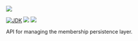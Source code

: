[![](https://github.com/wutsi/membership-access-server/actions/workflows/master.yml/badge.svg)](https://github.com/wutsi/membership-access-server/actions/workflows/master.yml)

[![JDK](https://img.shields.io/badge/jdk-11-brightgreen.svg)](https://jdk.java.net/11/)
[![](https://img.shields.io/badge/maven-3.6-brightgreen.svg)](https://maven.apache.org/download.cgi)
![](https://img.shields.io/badge/language-kotlin-blue.svg)

API for managing the membership persistence layer.
